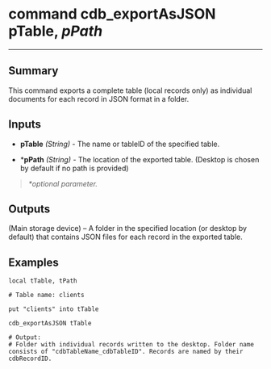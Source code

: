 # command cdb_exportAsJSON pTable, *pPath*
---
## Summary
This command exports a complete table (local records only) as individual documents for each record in JSON format in a folder.

## Inputs
* **pTable** *(String)* - The name or tableID of the specified table.

* \***pPath** *(String)* - The location of the exported table. (Desktop is chosen by default if no path is provided)

> _*optional parameter._

## Outputs
(Main storage device) – A folder in the specified location (or desktop by default) that contains JSON files for each record in the exported table.

## Examples
```
local tTable, tPath

# Table name: clients

put "clients" into tTable
     
cdb_exportAsJSON tTable

# Output: 
# Folder with individual records written to the desktop. Folder name consists of "cdbTableName_cdbTableID". Records are named by their cdbRecordID.
```
